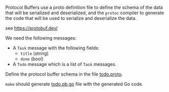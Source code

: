 Protocol Buffers use a proto definition file to define the schema of the data that will be serialized and deserialized,
and the `protoc` compiler to generate the code that will be used to serialize and deserialize the data.

see https://protobuf.dev/

We need the following messages:
- A `Task` message with the following fields:
   - `title` (string)
   - `done` (bool)
- A `Todo` message which is a list of `Task` messages.

Define the protocol buffer schema in the file [todo.proto](todo.proto).


`make` should generate [todo.pb.go](pb/todo.pb.go) file with the generated Go code.
